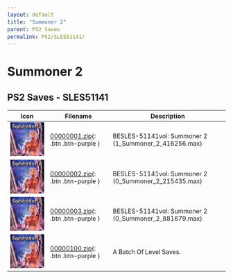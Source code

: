 ```yaml
---
layout: default
title: "Summoner 2"
parent: PS2 Saves
permalink: PS2/SLES51141/
---
```

# Summoner 2

## PS2 Saves - SLES51141

| Icon | Filename | Description |
|------|----------|-------------|
| ![Summoner 2](icon0.png) | [00000001.zip](00000001.zip){: .btn .btn-purple } | BESLES-51141vol: Summoner 2 (1_Summoner_2_416256.max) |
| ![Summoner 2](icon0.png) | [00000002.zip](00000002.zip){: .btn .btn-purple } | BESLES-51141vol: Summoner 2 (0_Summoner_2_215435.max) |
| ![Summoner 2](icon0.png) | [00000003.zip](00000003.zip){: .btn .btn-purple } | BESLES-51141vol: Summoner 2 (0_Summoner_2_881679.max) |
| ![Summoner 2](icon0.png) | [00000100.zip](00000100.zip){: .btn .btn-purple } | A Batch Of Level Saves. |
